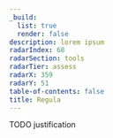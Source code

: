 ```yaml
---
_build:
  list: true
  render: false
description: lorem ipsum
radarIndex: 68
radarSection: tools
radarTier: assess
radarX: 359
radarY: 51
table-of-contents: false
title: Regula
---
```


TODO justification

